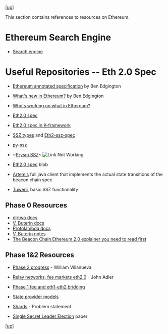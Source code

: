 [[up]](../README.md)

This section contains references to resources on Ethereum.

# Ethereum Search Engine

* [Search engine](https://ethsear.ch/)

# Useful Repositories -- Eth 2.0 Spec

* [Ethereum annotated specification](https://gitcoin.co/grants/551/the-ethereum-20-annotated-specification?tab=description) by Ben Edgington

* [What's new in Ethereum?](https://notes.ethereum.org/@ChihChengLiang/Sk8Zs--CQ/https%3A%2F%2Fhackmd.io%2F%40benjaminion%2Fwnie2_200124?type=book) by Ben Edgington

* [Who's working on what in Ethereum?](https://ethresear.ch/t/whos-working-on-what/7159/2)

* [Eth2.0 spec](https://github.com/ethereum/eth2.0-specs)

* [Eth2.0 spec in K-framework](https://github.com/runtimeverification/beacon-chain-spec)

* [SSZ types](https://github.com/prysmaticlabs/go-ssz) and [Eth2-ssz-spec](https://github.com/ethereum/eth2.0-specs/blob/master/ssz/simple-serialize.md)

* [py-ssz](https://github.com/ethereum/py-ssz)

* ~[Prysm SSZ](https://docs.prylabs.network/docs/how-prysm-works/simple-serialize-ssz/)~ ![Link Not Working](https://img.shields.io/badge/-Link%20Currently%20Broken-red)

* [Eth2.0 spec](https://github.com/ethereum/eth2.0-specs/blob/v0.10.0/README.md) blob

* [Artemis](https://github.com/PegaSysEng/artemis/) full java client that implements the actual state transitions of the beacon chain spec

* [Tuweni](https://tuweni.apache.org), basic SSZ functionality

## Phase 0 Resources

* [djrtwo docs](https://notes.ethereum.org/@djrtwo/Bkn3zpwxB?type=view)
* [V. Buterin docs](https://notes.ethereum.org/@vbuterin/HkiULaluS)
* [Protolambda docs](<https://github.com/protolambda/eth2-docs>)
* [V. Buterin notes](https://notes.ethereum.org/@vbuterin/rkhCgQteN)
* [The Beacon Chain Ethereum 2.0 explainer you need to read first](https://ethos.dev/beacon-chain/) 

## Phase 1&2 Resources

* [Phase 2 progress](https://medium.com/@william.j.villanueva/ethereum-2-0-phase-2-progress-7673b57eabff) - William Villanueva

* [Relay networks, fee markets eth2.0](https://medium.com/@adlerjohn/relay-networks-and-fee-markets-in-eth-2-0-878e576f980b) - John Adler

* [Phase 1 fee and eth1-eth2 bridging](https://ethresear.ch/t/phase-1-fee-market-and-eth1-eth2-bridging/6775)

* [State provider models](https://ethresear.ch/t/state-provider-models-in-ethereum-2-0/6750)

* [Shards](https://ethresear.ch/t/moving-eth-between-shards-the-problem-statement/6597) - Problem statement

* [Single Secret Leader Election](https://eprint.iacr.org/2020/025.pdf) paper

[[up]](../README.md)
